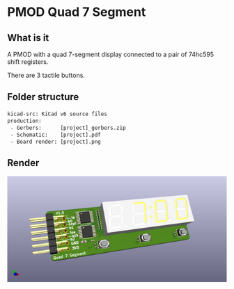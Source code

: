 # PMOD Quad 7 Segment


## What is it

A PMOD with a quad 7-segment display connected to a pair of 74hc595 shift registers.

There are 3 tactile buttons.


## Folder structure

```
kicad-src: KiCad v6 source files
production:
 - Gerbers:      [project]_gerbers.zip
 - Schematic:    [project].pdf
 - Board render: [project].png
```

## Render

![Render](production/pmod-quad-7segment.png "Render")